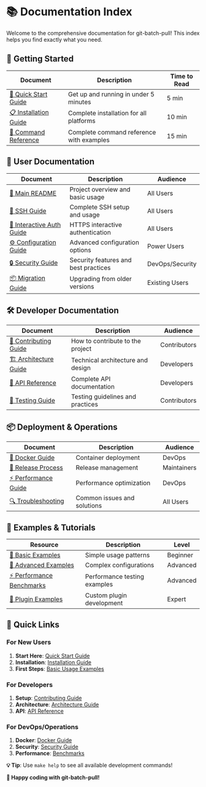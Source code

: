 # 📚 Documentation Index

Welcome to the comprehensive documentation for git-batch-pull! This index helps you find exactly what you need.

## 🚀 Getting Started

| Document | Description | Time to Read |
|----------|-------------|--------------|
| [🚀 Quick Start Guide](QUICK_START.md) | Get up and running in under 5 minutes | 5 min |
| [📋 Installation Guide](INSTALLATION.md) | Complete installation for all platforms | 10 min |
| [📖 Command Reference](COMMAND_REFERENCE.md) | Complete command reference with examples | 15 min |

## 📖 User Documentation

| Document | Description | Audience |
|----------|-------------|----------|
| [📖 Main README](../README.md) | Project overview and basic usage | All Users |
| [🔐 SSH Guide](SSH_GUIDE.md) | Complete SSH setup and usage | All Users |
| [🔑 Interactive Auth Guide](INTERACTIVE_AUTH_GUIDE.md) | HTTPS interactive authentication | All Users |
| [⚙️ Configuration Guide](../README.md#configuration) | Advanced configuration options | Power Users |
| [🔒 Security Guide](../SECURITY.md) | Security features and best practices | DevOps/Security |
| [📦 Migration Guide](../MIGRATION.md) | Upgrading from older versions | Existing Users |

## 🛠️ Developer Documentation

| Document | Description | Audience |
|----------|-------------|----------|
| [🤝 Contributing Guide](../CONTRIBUTING.md) | How to contribute to the project | Contributors |
| [🏗️ Architecture Guide](ARCHITECTURE.md) | Technical architecture and design | Developers |
| [🔌 API Reference](API.md) | Complete API documentation | Developers |
| [🧪 Testing Guide](../CONTRIBUTING.md#testing) | Testing guidelines and practices | Contributors |

## 📦 Deployment & Operations

| Document | Description | Audience |
|----------|-------------|----------|
| [🐳 Docker Guide](INSTALLATION.md#docker-installation) | Container deployment | DevOps |
| [🚀 Release Process](../RELEASE_CHECKLIST.md) | Release management | Maintainers |
| [⚡ Performance Guide](../benchmarks/) | Performance optimization | DevOps |
| [🔍 Troubleshooting](INSTALLATION.md#troubleshooting) | Common issues and solutions | All Users |

## 📝 Examples & Tutorials

| Resource | Description | Level |
|----------|-------------|-------|
| [📁 Basic Examples](../examples/basic_usage.py) | Simple usage patterns | Beginner |
| [🔧 Advanced Examples](../examples/advanced_config.py) | Complex configurations | Advanced |
| [⚡ Performance Benchmarks](../benchmarks/) | Performance testing examples | Advanced |
| [🔌 Plugin Examples](../src/git_batch_pull/plugins/) | Custom plugin development | Expert |

## 🔗 Quick Links

### For New Users
1. **Start Here**: [Quick Start Guide](QUICK_START.md)
2. **Installation**: [Installation Guide](INSTALLATION.md)
3. **First Steps**: [Basic Usage Examples](../examples/)

### For Developers
1. **Setup**: [Contributing Guide](../CONTRIBUTING.md)
2. **Architecture**: [Architecture Guide](ARCHITECTURE.md)
3. **API**: [API Reference](API.md)

### For DevOps/Operations
1. **Docker**: [Docker Guide](INSTALLATION.md#docker-installation)
2. **Security**: [Security Guide](../SECURITY.md)
3. **Performance**: [Benchmarks](../benchmarks/)

**💡 Tip**: Use `make help` to see all available development commands!

**🎉 Happy coding with git-batch-pull!**
